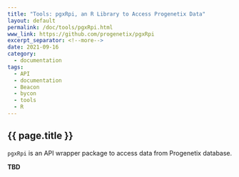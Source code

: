 ```yaml
---
title: "Tools: pgxRpi, an R Library to Access Progenetix Data"
layout: default
permalink: /doc/tools/pgxRpi.html
www_link: https://github.com/progenetix/pgxRpi
excerpt_separator: <!--more-->
date: 2021-09-16
category:
  - documentation
tags:
  - API
  - documentation
  - Beacon
  - bycon
  - tools
  - R
---
```


## {{ page.title }}

`pgxRpi` is an API wrapper package to access data from Progenetix database.

**TBD**

<!--more-->
